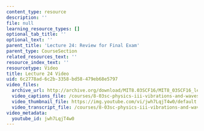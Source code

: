 ```yaml
---
content_type: resource
description: ''
file: null
learning_resource_types: []
optional_tab_title: ''
optional_text: ''
parent_title: 'Lecture 24: Review for Final Exam'
parent_type: CourseSection
related_resources_text: ''
resource_index_text: ''
resourcetype: Video
title: Lecture 24 Video
uid: 6c2778ad-6c2b-3358-bd58-479eb68e5797
video_files:
  archive_url: http://archive.org/download/MIT8.03SCF16/MIT8_03SCF16_lec24_300k.mp4
  video_captions_file: /courses/8-03sc-physics-iii-vibrations-and-waves-fall-2016/046a59034bb05885bf5dc3c852e7d4f2_jwh7LqjT4w0.vtt
  video_thumbnail_file: https://img.youtube.com/vi/jwh7LqjT4w0/default.jpg
  video_transcript_file: /courses/8-03sc-physics-iii-vibrations-and-waves-fall-2016/71be978a76159177b5348c017ba801aa_jwh7LqjT4w0.pdf
video_metadata:
  youtube_id: jwh7LqjT4w0
---
```

